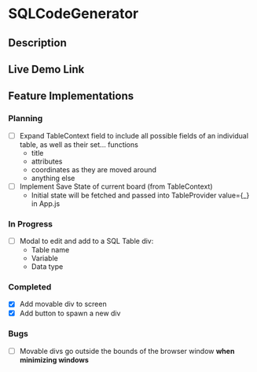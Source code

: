 # SQLCodeGenerator

## Description

## Live Demo Link

## Feature Implementations

### Planning

- [ ] Expand TableContext field to include all possible fields of an individual table, as well as their set... functions
    - title
    - attributes
    - coordinates as they are moved around
    - anything else
- [ ] Implement Save State of current board (from TableContext)
    - Initial state will be fetched and passed into TableProvider value={_} in App.js

### In Progress
- [ ] Modal to edit and add to a SQL Table div: 
    - Table name
    - Variable
    - Data type

### Completed
- [x] Add movable div to screen
- [x] Add button to spawn a new div

### Bugs
- [ ] Movable divs go outside the bounds of the browser window **when minimizing windows**
